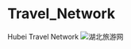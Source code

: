 # Travel_Network
Hubei Travel Network
![湖北旅游网](https://cn.bing.com/images/search?view=detailV2&ccid=UYw3W%2fIv&id=84F42AAE1689B8FC9846E109FEDFD1C126528508&thid=OIP.UYw3W_Iv44bJiTeC8mppzwAAAA&mediaurl=https%3a%2f%2fts1.cn.mm.bing.net%2fth%2fid%2fR-C.518c375bf22fe386c9893782f26a69cf%3frik%3dCIVSJsHR3%252f4J4Q%26riu%3dhttp%253a%252f%252fhaochuangyi.com%252fuploadfile%252f2021%252f0511%252f20210511102745244.jpg%26ehk%3di%252fBpTimmmiNtIsrnLH%252ffcvhn8gORl9yuM3ZkzW22msc%253d%26risl%3d%26pid%3dImgRaw%26r%3d0&exph=400&expw=400&q=%e6%b9%96%e5%8c%97%e6%97%85%e6%b8%b8%e7%bd%91logo&simid=608034384514144039&FORM=IRPRST&ck=D6C09EA069960BB162149E8803C7FB4A&selectedIndex=5&ajaxhist=0&ajaxserp=0) 
